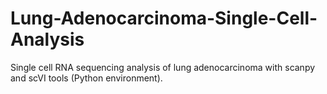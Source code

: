 # Lung-Adenocarcinoma-Single-Cell-Analysis
Single cell RNA sequencing analysis of lung adenocarcinoma with scanpy and scVI tools (Python environment).
